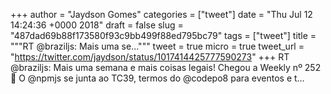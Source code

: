 
+++
author = "Jaydson Gomes"
categories = ["tweet"]
date = "Thu Jul 12 14:24:36 +0000 2018"
draft = false
slug = "487dad69b88f173580f93c9bb499f88ed795bc79"
tags = ["tweet"]
title = """RT @braziljs: Mais uma se..."""
tweet = true
micro = true
tweet_url = "https://twitter.com/jaydson/status/1017414425777590273"
+++
RT @braziljs: Mais uma semana e mais coisas legais! Chegou a Weekly nº 252 🚀
O @npmjs se junta ao TC39, termos do @codepo8 para eventos e t…
